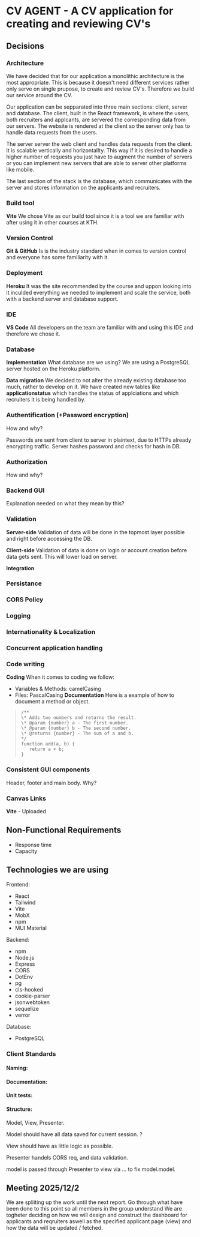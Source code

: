 # CV AGENT - A CV application for creating and reviewing CV's

## Decisions

### Architecture
We have decided that for our application a monolithic architecture is the most appropriate. This is because it doesn't need different services rather only serve on single prupose, to create and review CV's. Therefore we build our service around the CV. 

Our application can be sepparated into three main sections: client, server and database. The client, built in the React framework, is where the users, both recruiters and applcants, are servered the corresponding data from our servers. The website is rendered at the client so the server only has to handle data requests from the users.

The server server the web client and handles data requests from the client. It is scalable vertically and horizontallty. This way if it is desired to handle a higher number of requests you just have to augment the number of servers or you can implement new servers that are able to server other platforms like mobile.

The last section of the stack is the database, which communicates with the server and stores information on the applicants and recruiters.

### Build tool
**Vite** We chose Vite as our build tool since it is a tool we are familiar with after using it in other courses at KTH. 

### Version Control
**Git & GitHub** Is is the industry standard when in comes to version control and everyone has some familiarity with it.

### Deployment
**Heroku** It was the site recommended by the course and uppon looking into it inculded everything we needed to implement and scale the service, both with a backend server and database support. 

### IDE
**VS Code**
All developers on the team are familiar with and using this IDE and therefore we chose it. 

### Database
**Implementation**
What database are we using?
We are using a PostgreSQL server hosted on the Heroku platform. 

**Data migration**
We decided to not alter the already existing database too much, rather to develop on it. We have created new tables like __applicationstatus__ which handles the status of applciations and which recruiters it is being handled by.

### Authentification (+Password encryption)
How and why?

Passwords are sent from client to server in plaintext,
due to HTTPs already encrypting traffic.
Server hashes password and checks for hash in DB.



### Authorization
How and why?

### Backend GUI
Explanation needed on what they mean by this?

### Validation
**Server-side**
Validation of data will be done in the topmost layer possible and right before accessing the DB.

**Client-side**
Validation of data is done on login or account creation before data gets sent. 
This will lower load on server.

**Integration**

### Persistance


### CORS Policy

### Logging

### Internationality & Localization

### Concurrent application handling


### Code writing
**Coding**
When it comes to coding we follow:
- Variables & Methods: camelCasing
- Files: PascalCasing
**Documentation**
Here is a example of how to document a method or object. 
>```
>/**
> \* Adds two numbers and returns the result.
> \* @param {number} a - The first number.
> \* @param {number} b - The second number.
> \* @returns {number} - The sum of a and b.
> */
>function add(a, b) {
>    return a + b;
>}
>```

### Consistent GUI components
Header, footer and main body. Why?

### Canvas Links
**Vite** - Uploaded



## Non-Functional Requirements
- Response time
- Capacity

## Technologies we are using

Frontend:
- React
- Tailwind
- Vite
- MobX
- npm
- MUI Material

Backend:
- npm
- Node.js
- Express
- CORS
- DotEnv
- pg
- cls-hooked
- cookie-parser
- jsonwebtoken
- sequelize
- verror

Database:
- PostgreSQL



### Client Standards
#### Naming: 

#### Documentation: 

#### Unit tests: 

#### Structure:
Model, View, Presenter.

Model should have all data saved for current session. ? 

View should have as little logic as possible. 

Presenter handels CORS req, and data validation.

model is passed through Presenter to view via ... to fix model.model.

## Meeting 2025/12/2

We are spliiting up the work until the next report.
Go through what have been done to this point so all members in the group understand
We are togheter deciding on how we will design and construct the dashboard for applicants and reqruiters aswell as the specified applicant page (view) and how the data will be updated / fetched.
